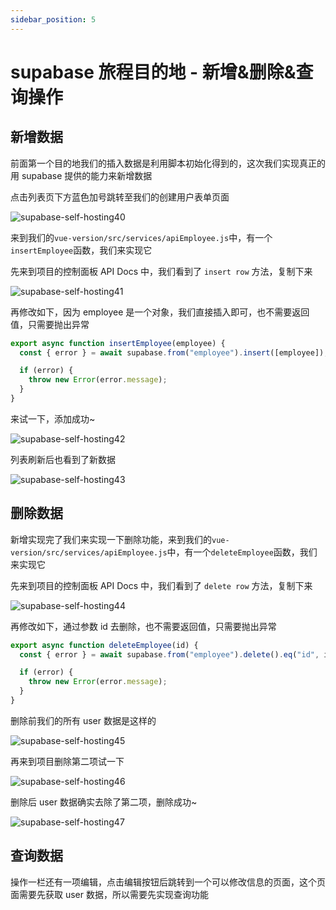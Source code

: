 ```yaml
---
sidebar_position: 5
---
```


# supabase 旅程目的地 - 新增&删除&查询操作

## 新增数据

前面第一个目的地我们的插入数据是利用脚本初始化得到的，这次我们实现真正的用 supabase 提供的能力来新增数据

点击列表页下方蓝色加号跳转至我们的创建用户表单页面

![supabase-self-hosting40](https://fxpby.oss-cn-beijing.aliyuncs.com/blogImg/framework/supabase/supabase-self-hosting40.jpg)

来到我们的`vue-version/src/services/apiEmployee.js`中，有一个`insertEmployee`函数，我们来实现它

先来到项目的控制面板 API Docs 中，我们看到了 `insert row` 方法，复制下来

![supabase-self-hosting41](https://fxpby.oss-cn-beijing.aliyuncs.com/blogImg/framework/supabase/supabase-self-hosting41.jpg)

再修改如下，因为 employee 是一个对象，我们直接插入即可，也不需要返回值，只需要抛出异常

```js
export async function insertEmployee(employee) {
  const { error } = await supabase.from("employee").insert([employee]);

  if (error) {
    throw new Error(error.message);
  }
}
```

来试一下，添加成功~

![supabase-self-hosting42](https://fxpby.oss-cn-beijing.aliyuncs.com/blogImg/framework/supabase/supabase-self-hosting42.jpg)

列表刷新后也看到了新数据

![supabase-self-hosting43](https://fxpby.oss-cn-beijing.aliyuncs.com/blogImg/framework/supabase/supabase-self-hosting43.jpg)

## 删除数据

新增实现完了我们来实现一下删除功能，来到我们的`vue-version/src/services/apiEmployee.js`中，有一个`deleteEmployee`函数，我们来实现它

先来到项目的控制面板 API Docs 中，我们看到了 `delete row` 方法，复制下来

![supabase-self-hosting44](https://fxpby.oss-cn-beijing.aliyuncs.com/blogImg/framework/supabase/supabase-self-hosting44.jpg)

再修改如下，通过参数 id 去删除，也不需要返回值，只需要抛出异常

```js
export async function deleteEmployee(id) {
  const { error } = await supabase.from("employee").delete().eq("id", id);

  if (error) {
    throw new Error(error.message);
  }
}
```

删除前我们的所有 user 数据是这样的

![supabase-self-hosting45](https://fxpby.oss-cn-beijing.aliyuncs.com/blogImg/framework/supabase/supabase-self-hosting45.jpg)

再来到项目删除第二项试一下

![supabase-self-hosting46](https://fxpby.oss-cn-beijing.aliyuncs.com/blogImg/framework/supabase/supabase-self-hosting46.jpg)

删除后 user 数据确实去除了第二项，删除成功~

![supabase-self-hosting47](https://fxpby.oss-cn-beijing.aliyuncs.com/blogImg/framework/supabase/supabase-self-hosting47.jpg)

## 查询数据

操作一栏还有一项编辑，点击编辑按钮后跳转到一个可以修改信息的页面，这个页面需要先获取 user 数据，所以需要先实现查询功能
